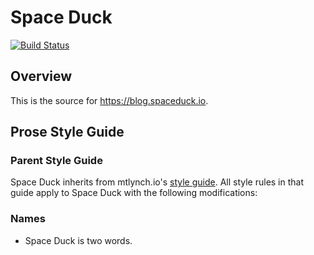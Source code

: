 # Space Duck

[![Build
Status](https://travis-ci.org/mtlynch/spaceduck.svg?branch=master)](https://travis-ci.org/mtlynch/spaceduck)

## Overview

This is the source for https://blog.spaceduck.io.

## Prose Style Guide

### Parent Style Guide

Space Duck inherits from mtlynch.io's [style guide](https://github.com/mtlynch/mtlynch.io). All style rules in that guide apply to Space Duck with the following modifications:

### Names

* Space Duck is two words.
